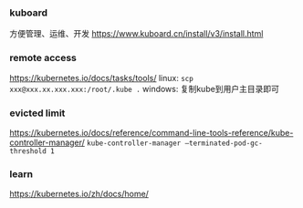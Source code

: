 ### kuboard
方便管理、运维、开发
https://www.kuboard.cn/install/v3/install.html

### remote access
https://kubernetes.io/docs/tasks/tools/
linux: `scp xxx@xxx.xx.xxx.xxx:/root/.kube .`
windows: 复制kube到用户主目录即可

### evicted limit
https://kubernetes.io/docs/reference/command-line-tools-reference/kube-controller-manager/
`kube-controller-manager –terminated-pod-gc-threshold 1`

### learn
https://kubernetes.io/zh/docs/home/
